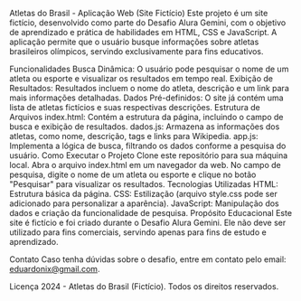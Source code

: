 Atletas do Brasil - Aplicação Web (Site Fictício)
Este projeto é um site fictício, desenvolvido como parte do Desafio Alura Gemini, com o objetivo de aprendizado e prática de habilidades em HTML, CSS e JavaScript. A aplicação permite que o usuário busque informações sobre atletas brasileiros olímpicos, servindo exclusivamente para fins educativos.

Funcionalidades
Busca Dinâmica: O usuário pode pesquisar o nome de um atleta ou esporte e visualizar os resultados em tempo real.
Exibição de Resultados: Resultados incluem o nome do atleta, descrição e um link para mais informações detalhadas.
Dados Pré-definidos: O site já contém uma lista de atletas fictícios e suas respectivas descrições.
Estrutura de Arquivos
index.html: Contém a estrutura da página, incluindo o campo de busca e exibição de resultados.
dados.js: Armazena as informações dos atletas, como nome, descrição, tags e links para Wikipedia.
app.js: Implementa a lógica de busca, filtrando os dados conforme a pesquisa do usuário.
Como Executar o Projeto
Clone este repositório para sua máquina local.
Abra o arquivo index.html em um navegador da web.
No campo de pesquisa, digite o nome de um atleta ou esporte e clique no botão "Pesquisar" para visualizar os resultados.
Tecnologias Utilizadas
HTML: Estrutura básica da página.
CSS: Estilização (arquivo style.css pode ser adicionado para personalizar a aparência).
JavaScript: Manipulação dos dados e criação da funcionalidade de pesquisa.
Propósito Educacional
Este site é fictício e foi criado durante o Desafio Alura Gemini. Ele não deve ser utilizado para fins comerciais, servindo apenas para fins de estudo e aprendizado.

Contato
Caso tenha dúvidas sobre o desafio, entre em contato pelo email: eduardonix@gmail.com.

Licença
2024 - Atletas do Brasil (Fictício). Todos os direitos reservados.
